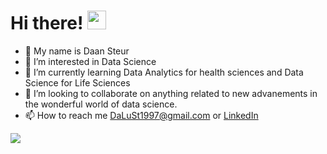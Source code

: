 # Hi there! <img src="https://raw.githubusercontent.com/MartinHeinz/MartinHeinz/master/wave.gif" width="30px">


- 👋 My name is Daan Steur
- 👀 I’m interested in Data Science
- 🌱 I’m currently learning Data Analytics for health sciences and Data Science for Life Sciences
- 💞️ I’m looking to collaborate on anything related to new advanements in the wonderful world of data science.
- 📫 How to reach me DaLuSt1997@gmail.com or [LinkedIn](www.linkedin.com/in/daansteur)

<img align="center" src="https://github-readme-stats.vercel.app/api/<CARD_TYPE>/?username=<USERNAME>&theme=<THEME_NAME>" />



<!---
DaLuSt/DaLuSt is a ✨ special ✨ repository because its `README.md` (this file) appears on your GitHub profile.
You can click the Preview link to take a look at your changes.
--->
